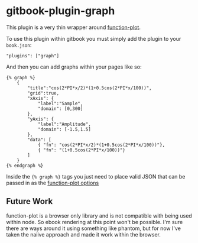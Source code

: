 # gitbook-plugin-graph

This plugin is a very thin wrapper around [function-plot](http://maurizzzio.github.io/function-plot/).

To use this plugin within gitbook you must simply add the plugin to your `book.json`:

`"plugins": ["graph"]`

And then you can add graphs within your pages like so:
 
    {% graph %}
        {
            "title":"cos(2*PI*x/2)*(1+0.5cos(2*PI*x/100))",     
            "grid":true,
            "xAxis": {
                "label":"Sample",
                "domain": [0,300]
            },
            "yAxis": {
                "label":"Amplitude",
                "domain": [-1.5,1.5]
            },
            "data": [
                { "fn": "cos(2*PI*x/2)*(1+0.5cos(2*PI*x/100))"},         
                { "fn": "(1+0.5cos(2*PI*x/100))"}
            ]
        }
    {% endgraph %}

Inside the `{% graph %}` tags you just need to place valid JSON that can be passed in as the [function-plot options](https://github.com/maurizzzio/function-plot/#instance--functionplotoptions)


## Future Work

function-plot is a browser only library and is not compatible with being used within node.  So ebook rendering at this point won't be possible.  I'm sure there are ways around it using something like phantom, but for now I've taken the naiive approach and made it work within the browser.